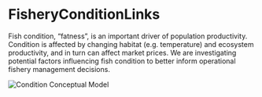 # FisheryConditionLinks

Fish condition, “fatness”, is an important driver of population productivity. Condition is affected by changing habitat (e.g. temperature) and ecosystem productivity, and in turn can affect market prices. We are investigating potential factors influencing fish condition to better inform operational fishery management decisions.

![Condition Conceptual Model]()
